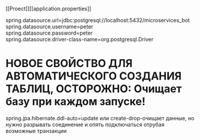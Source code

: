 [[Proect]][[application.properties]]

spring.datasource.url=jdbc:postgresql://localhost:5432/microservices_bot  
spring.datasource.username=peter  
spring.datasource.password=peter  
spring.datasource.driver-class-name=org.postgresql.Driver  
# НОВОЕ СВОЙСТВО ДЛЯ АВТОМАТИЧЕСКОГО СОЗДАНИЯ ТАБЛИЦ, ОСТОРОЖНО: Очищает базу при каждом запуске!  
spring.jpa.hibernate.ddl-auto=update  или create-drop-очищает данные, но нужно разрывать соединение и опять подключаться отрубая возможные транзакции